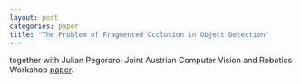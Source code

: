```yaml
---
layout: post
categories: paper
title: "The Problem of Fragmented Occlusion in Object Detection"
---
```

together with Julian Pegoraro. Joint Austrian Computer Vision and Robotics Workshop [paper](https://doi.org/10.3217/978-3-85125-752-6-23).
